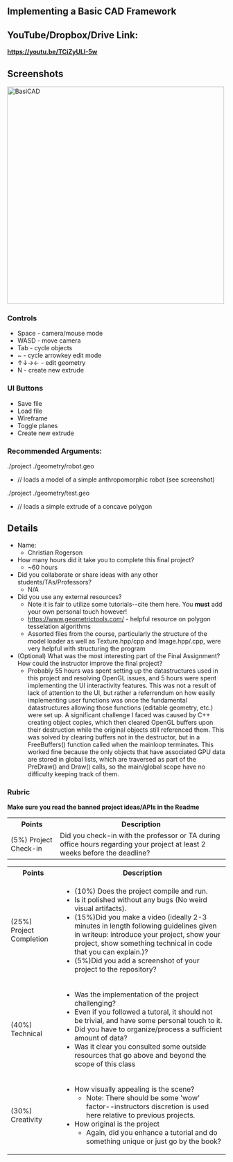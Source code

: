 ## Implementing a Basic CAD Framework

## YouTube/Dropbox/Drive Link: 

**https://youtu.be/TCiZyULI-5w**

## Screenshots
<img src="https://github.com/user-attachments/assets/144b8007-d722-49c3-a890-22f5eaba6ea7" alt="BasiCAD" width="500"/>

### Controls
* Space - camera/mouse mode
* WASD - move camera
* Tab - cycle objects
* ~ - cycle arrowkey edit mode
* ↑↓→← - edit geometry
* N - create new extrude
### UI Buttons
* Save file
* Load file
* Wireframe
* Toggle planes
* Create new extrude
### Recommended Arguments:
./project ./geometry/robot.geo
* // loads a model of a simple anthropomorphic robot (see screenshot)

./project ./geometry/test.geo
* // loads a simple extrude of a concave polygon

## Details
* Name:
  * Christian Rogerson
* How many hours did it take you to complete this final project?
  * ~60 hours
* Did you collaborate or share ideas with any other students/TAs/Professors?
  * N/A
* Did you use any external resources? 
  * Note it is fair to utilize some tutorials--cite them here. You **must** add your own personal touch however!
  * https://www.geometrictools.com/ - helpful resource on polygon tesselation algorithms
  * Assorted files from the course, particularly the structure of the model loader as well as Texture.hpp/cpp and Image.hpp/.cpp, were very helpful with structuring the program
* (Optional) What was the most interesting part of the Final Assignment? How could the instructor improve the final project?
  * Probably 55 hours was spent setting up the datastructures used in this project and resolving OpenGL issues, and 5 hours were spent implementing the UI interactivity features.  This was not a result of lack of attention to the UI, but rather a referrendum on how easily implementing user functions was once the fundamental datastructures allowing those functions (editable geometry, etc.) were set up.  A significant challenge I faced was caused by C++ creating object copies, which then cleared OpenGL buffers upon their destruction while the original objects still referenced them.  This was solved by clearing buffers not in the destructor, but in a FreeBuffers() function called when the mainloop terminates.  This worked fine because the only objects that have associated GPU data are stored in global lists, which are traversed as part of the PreDraw() and Draw() calls, so the main/global scope have no difficulty keeping track of them.

### Rubric

**Make sure you read the banned project ideas/APIs in the Readme**

<table>
  <tbody>
    <tr>
      <th>Points</th>
      <th align="center">Description</th>
    </tr>
    <tr>
      <td>(5%) Project Check-in</td>
     <td align="left">Did you check-in with the professor or TA during office hours regarding your project at least 2 weeks before the deadline?</td>
    </tr>
  </tbody>
</table>


<table>
  <tbody>
    <tr>
      <th>Points</th>
      <th align="center">Description</th>
    </tr>
    <tr>
      <td>(25%) Project Completion</td>
     <td align="left"><ul><li>(10%) Does the project compile and run.</li><li>Is it polished without any bugs (No weird visual artifacts).</li><li>(15%)Did you make a video (ideally 2-3 minutes in length following guidelines given in writeup: introduce your project, show your project, show something technical in code that you can explain.)?</li><li>(5%)Did you add a screenshot of your project to the repository?</li></ul></td>
    </tr>
    <tr>
      <td>(40%) Technical</td>
      <td align="left"><ul><li>Was the implementation of the project challenging?</li><li>Even if you followed a tutoral, it should not be trivial, and have some personal touch to it.</li><li>Did you have to organize/process a sufficient amount of data?</li><li>Was it clear you consulted some outside resources that go above and beyond the scope of this class</li></ul></td>
    </tr>
    <tr>
      <td>(30%) Creativity</td>
      <td align="left"><ul><li>How visually appealing is the scene?<ul><li>Note: There should be some 'wow' factor--instructors discretion is used here relative to previous projects.</li></ul></li><li>How original is the project<ul><li>Again, did you enhance a tutorial and do something unique or just go by the book?</li></ul></li></ul></td>
    </tr>
  </tbody>
</table>

